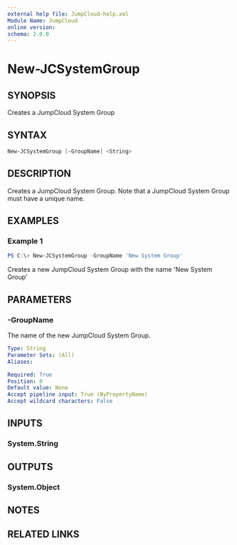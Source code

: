 ```yaml
---
external help file: JumpCloud-help.xml
Module Name: JumpCloud
online version:
schema: 2.0.0
---
```

# New-JCSystemGroup

## SYNOPSIS

Creates a JumpCloud System Group

## SYNTAX

```PowerShell
New-JCSystemGroup [-GroupName] <String>
```

## DESCRIPTION

Creates a JumpCloud System Group. Note that a JumpCloud System Group must have a unique name.

## EXAMPLES

### Example 1

```PowerShell
PS C:\> New-JCSystemGroup -GroupName 'New System Group'
```

Creates a new JumpCloud System Group with the name 'New System Group'

## PARAMETERS

### -GroupName

The name of the new JumpCloud System Group.

```yaml
Type: String
Parameter Sets: (All)
Aliases:

Required: True
Position: 0
Default value: None
Accept pipeline input: True (ByPropertyName)
Accept wildcard characters: False
```

## INPUTS

### System.String

## OUTPUTS

### System.Object

## NOTES

## RELATED LINKS
